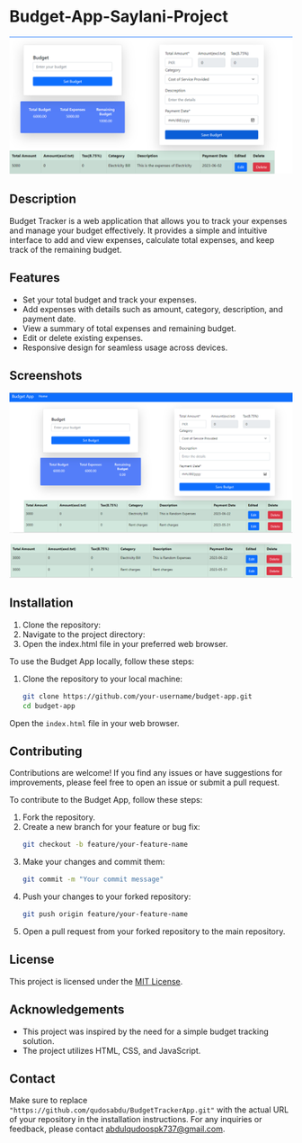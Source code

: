 # Budget-App-Saylani-Project

![Budget Tracker](screenshots/budget_tracker.png)

## Description

Budget Tracker is a web application that allows you to track your expenses and manage your budget effectively. It provides a simple and intuitive interface to add and view expenses, calculate total expenses, and keep track of the remaining budget.

## Features

- Set your total budget and track your expenses.
- Add expenses with details such as amount, category, description, and payment date.
- View a summary of total expenses and remaining budget.
- Edit or delete existing expenses.
- Responsive design for seamless usage across devices.

## Screenshots

![Dashboard](screenshots/dashboard.png)

![Add Expense](screenshots/add_expense.png)

## Installation

1. Clone the repository:
2. Navigate to the project directory:
3. Open the index.html file in your preferred web browser.

To use the Budget App locally, follow these steps:

1. Clone the repository to your local machine:

   ```bash
   git clone https://github.com/your-username/budget-app.git
   cd budget-app
   
Open the `index.html` file in your web browser.

## Contributing

Contributions are welcome! If you find any issues or have suggestions for improvements, please feel free to open an issue or submit a pull request.

To contribute to the Budget App, follow these steps:

1. Fork the repository.
2. Create a new branch for your feature or bug fix:
    ```bash
    git checkout -b feature/your-feature-name

3. Make your changes and commit them:
    ```bash
    git commit -m "Your commit message"
    
4. Push your changes to your forked repository:
    ```bash
    git push origin feature/your-feature-name

5. Open a pull request from your forked repository to the main repository.


## License

This project is licensed under the [MIT License](LICENSE).

## Acknowledgements

- This project was inspired by the need for a simple budget tracking solution.
- The project utilizes HTML, CSS, and JavaScript.

## Contact
Make sure to replace `"https://github.com/qudosabdu/BudgetTrackerApp.git"` with the actual URL of your repository in the installation instructions.
For any inquiries or feedback, please contact [abdulqudoospk737@gmail.com](mailto:your-email@example.com).

